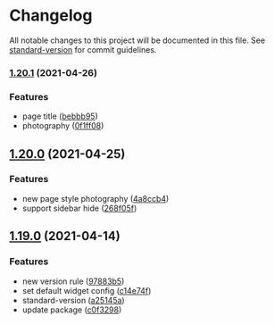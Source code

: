 # Changelog

All notable changes to this project will be documented in this file. See [standard-version](https://github.com/conventional-changelog/standard-version) for commit guidelines.

### [1.20.1](https://github.com/lh1me/hexo-theme-aomori/compare/v1.20.0...v1.20.1) (2021-04-26)


### Features

* page title ([bebbb95](https://github.com/lh1me/hexo-theme-aomori/commit/bebbb9503fd2c39e035d01f3f8f283593547c467))
* photography ([0f1ff08](https://github.com/lh1me/hexo-theme-aomori/commit/0f1ff08c38cb5b4bb198e5b8c8d46949f38bca9a))

## [1.20.0](https://github.com/lh1me/hexo-theme-aomori/compare/v1.19.0...v1.20.0) (2021-04-25)


### Features

* new page style photography ([4a8ccb4](https://github.com/lh1me/hexo-theme-aomori/commit/4a8ccb4576275ead3e4fb3ce73872e36643f7871))
* support sidebar hide ([268f05f](https://github.com/lh1me/hexo-theme-aomori/commit/268f05f6618419cf82a68044caff93549a5af9fe))

## [1.19.0](https://github.com/lh1me/hexo-theme-aomori/compare/v1.18.0...v1.19.0) (2021-04-14)


### Features

* new version rule ([97883b5](https://github.com/lh1me/hexo-theme-aomori/commit/97883b57078afb761267d1af49a524b10ceaa96c))
* set default widget config ([c14e74f](https://github.com/lh1me/hexo-theme-aomori/commit/c14e74ff717b3b54bce1934f8de0f371cf3d024e))
* standard-version ([a25145a](https://github.com/lh1me/hexo-theme-aomori/commit/a25145a31e648916ca63409342cfa7908d095d33))
* update package ([c0f3298](https://github.com/lh1me/hexo-theme-aomori/commit/c0f3298e046196b9a384213ba0823de828edcfbc))
